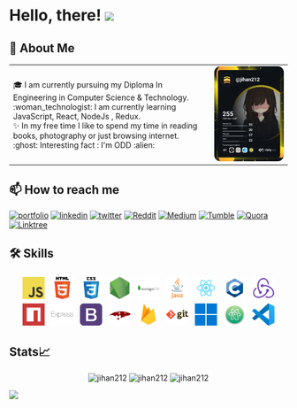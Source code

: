 
# Hello, there! <img src="https://raw.githubusercontent.com/MartinHeinz/MartinHeinz/master/wave.gif" width="30px">

## 🎯 About Me
<table>
<tr>
  <td align="left">
    🎓 I am currently pursuing my Diploma In Engineering in Computer Science & Technology. <br/>
    :woman_technologist: I am currently learning JavaScript, React, NodeJs , Redux. <br/>
    ✨ In my free time I like to spend my time in reading books, photography or just browsing internet. <br/>
    :ghost: Interesting fact : I'm ODD :alien: <br/>
  </td >
  <td>
   <a href="https://app.daily.dev/jihan212"><img src="https://github.com/jihan212/jihan212/blob/main/devcard.svg" width="300" alt="Jihan's Dev Card"/></a>
  </td>

</tr>
</table>

## 📫 How to reach me

[![portfolio](https://img.shields.io/badge/my_portfolio-000?style=for-the-badge&logo=ko-fi&logoColor=white)](https://portfolio-3305c.web.app/)
[![linkedin](https://img.shields.io/badge/linkedin-0A66C2?style=for-the-badge&logo=linkedin&logoColor=white)](https://www.linkedin.com/in/jihan-binte-jashim/)
[![twitter](https://img.shields.io/badge/twitter-1DA1F2?style=for-the-badge&logo=twitter&logoColor=white)](https://twitter.com/Jihan_Jashim/)
[![Reddit](https://img.shields.io/badge/reddit-F84600?style=for-the-badge&logo=reddit&logoColor=white)](https://www.reddit.com/user/ascetica212/)
[![Medium](https://img.shields.io/badge/medium-000?style=for-the-badge&logo=medium&logoColor=white)](https://zihanjashim2121.medium.com/)
[![Tumble](https://img.shields.io/badge/tumblr-314358?style=for-the-badge&logo=tumblr&logoColor=white)](https://ascetica212.tumblr.com/)
[![Quora](https://img.shields.io/badge/quora-B92B27?style=for-the-badge&logo=quora&logoColor=white)](https://www.quora.com/profile/Jihan-Binte-Jashim/)
[![Linktree](https://img.shields.io/badge/linktree-38BE7B?style=for-the-badge&logo=linktree&logoColor=white)](https://linktr.ee/jihan2121/)

## 🛠 Skills

<p align="center">
<img src="https://raw.githubusercontent.com/github/explore/80688e429a7d4ef2fca1e82350fe8e3517d3494d/topics/javascript/javascript.png" alt="Javascript" height="40" style="vertical-align:top; margin:4px">
<img src="https://raw.githubusercontent.com/github/explore/80688e429a7d4ef2fca1e82350fe8e3517d3494d/topics/html/html.png" alt="html" height="40" style="vertical-align:top; margin:4px">
<img src="https://raw.githubusercontent.com/github/explore/80688e429a7d4ef2fca1e82350fe8e3517d3494d/topics/css/css.png" alt="css" height="40" style="vertical-align:top; margin:4px">
<img src="https://raw.githubusercontent.com/github/explore/80688e429a7d4ef2fca1e82350fe8e3517d3494d/topics/nodejs/nodejs.png" alt="nodejs" height="40" style="vertical-align:top; margin:4px">
<img src="https://raw.githubusercontent.com/github/explore/80688e429a7d4ef2fca1e82350fe8e3517d3494d/topics/mongodb/mongodb.png" alt="mongodb" height="40" style="vertical-align:top; margin:4px">
<img src="https://raw.githubusercontent.com/github/explore/80688e429a7d4ef2fca1e82350fe8e3517d3494d/topics/java/java.png" alt="java" height="40" style="vertical-align:top; margin:4px">
<img src="https://raw.githubusercontent.com/github/explore/80688e429a7d4ef2fca1e82350fe8e3517d3494d/topics/react/react.png" alt="react" height="40" style="vertical-align:top; margin:4px">
<img src="https://raw.githubusercontent.com/github/explore/80688e429a7d4ef2fca1e82350fe8e3517d3494d/topics/c/c.png" alt="c" height="40" style="vertical-align:top; margin:4px">
<img src="https://raw.githubusercontent.com/github/explore/80688e429a7d4ef2fca1e82350fe8e3517d3494d/topics/redux/redux.png" alt="redux" height="40" style="vertical-align:top; margin:4px">
<img src="https://raw.githubusercontent.com/github/explore/80688e429a7d4ef2fca1e82350fe8e3517d3494d/topics/npm/npm.png" alt="npm" height="40" style="vertical-align:top; margin:4px">
<img src="https://raw.githubusercontent.com/github/explore/80688e429a7d4ef2fca1e82350fe8e3517d3494d/topics/express/express.png" alt="express" height="40" style="vertical-align:top; margin:4px">
<img src="https://raw.githubusercontent.com/github/explore/80688e429a7d4ef2fca1e82350fe8e3517d3494d/topics/bootstrap/bootstrap.png" alt="bootstrap" height="40" style="vertical-align:top; margin:4px">
<img src="https://raw.githubusercontent.com/github/explore/80688e429a7d4ef2fca1e82350fe8e3517d3494d/topics/mongoose/mongoose.png" alt="mongoose" height="40" style="vertical-align:top; margin:4px">
<img src="https://raw.githubusercontent.com/github/explore/80688e429a7d4ef2fca1e82350fe8e3517d3494d/topics/firebase/firebase.png" alt="firebase" height="40" style="vertical-align:top; margin:4px">
<img src="https://raw.githubusercontent.com/github/explore/80688e429a7d4ef2fca1e82350fe8e3517d3494d/topics/git/git.png" alt="git" height="40" style="vertical-align:top; margin:4px">
<img src="https://raw.githubusercontent.com/github/explore/80688e429a7d4ef2fca1e82350fe8e3517d3494d/topics/windows/windows.png" alt="windows" height="40" style="vertical-align:top; margin:4px">
<img src="https://raw.githubusercontent.com/github/explore/80688e429a7d4ef2fca1e82350fe8e3517d3494d/topics/atom/atom.png" alt="atom" height="40" style="vertical-align:top; margin:4px">
<img src="https://raw.githubusercontent.com/github/explore/80688e429a7d4ef2fca1e82350fe8e3517d3494d/topics/visual-studio-code/visual-studio-code.png" alt="VS Code" height="40" style="vertical-align:top; margin:4px">
<!-- <img src="https://raw.githubusercontent.com/github/explore/80688e429a7d4ef2fca1e82350fe8e3517d3494d/topics/canva/canva.png" alt="canva" height="40" style="vertical-align:top; margin:4px"> -->
</p>

## Stats📈

<p align="center">
<img height="20%" src="https://github-readme-stats.vercel.app/api/top-langs/?username=jihan212&theme=nord" alt="jihan212" /> 
<img width="40%" src="https://github-readme-stats.vercel.app/api?username=jihan212&count_private=true&show_icons=true&theme=nord" alt="jihan212" />
<img width="40%" src="https://github-readme-streak-stats.herokuapp.com/?user=jihan212&theme=dark" alt="jihan212" />
</p>

![](https://komarev.com/ghpvc/?username=jihan212&color=orange&style=plastic)
